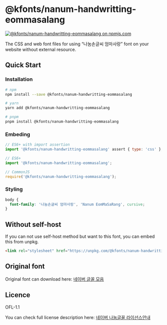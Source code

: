 # @kfonts/nanum-handwritting-eommasalang

[![@kfonts/nanum-handwritting-eommasalang on npmjs.com](https://img.shields.io/npm/v/%40kfonts%2Fnanum-handwritting-eommasalang)](https://www.npmjs.com/package/@kfonts/nanum-handwritting-eommasalang)

The CSS and web font files for using &OpenCurlyDoubleQuote;나눔손글씨 엄마사랑&CloseCurlyDoubleQuote; font on your website without external resource.

## Quick Start

### Installation

```sh
# npm
npm install --save @kfonts/nanum-handwritting-eommasalang

# yarn
yarn add @kfonts/nanum-handwritting-eommasalang

# pnpm
pnpm install @kfonts/nanum-handwritting-eommasalang
```

### Embeding

```js
// ES6+ with import assertion
import '@kfonts/nanum-handwritting-eommasalang' assert { type: 'css' };

// ES6+
import '@kfonts/nanum-handwritting-eommasalang';

// CommonJS
require('@kfonts/nanum-handwritting-eommasalang');
```

### Styling

```css
body {
  font-family: '나눔손글씨 엄마사랑', 'Nanum EomMaSaRang', cursive;
}
```

## Without self-host

If you can not use self-host method but want to this font, you can embed this from unpkg.

```html
<link rel="stylesheet" href="https://unpkg.com/@kfonts/nanum-handwritting-eommasalang/index.css" />
```

## Original font

Original font can download here: [네이버 글꼴 모음](https://hangeul.naver.com/font)

## Licence

OFL-1.1

You can check full license description here: [네이버 나눔글꼴 라이선스안내](https://help.naver.com/service/30016/contents/18088?osType=PC&lang=ko)
